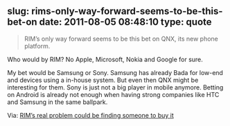 slug: rims-only-way-forward-seems-to-be-this-bet-on
date: 2011-08-05 08:48:10
type: quote
---

> RIM’s only way forward seems to be this bet on QNX, its new phone platform.

Who would by RIM? No Apple, Microsoft, Nokia and Google for sure.

 My bet would be Samsung or Sony. Samsung has already Bada for low-end and devices using a in-house system. But even then QNX might be interesting for them. Sony is just not a big player in mobile anymore. Betting on Android is already not enough when having strong companies like HTC and Samsung in the same ballpark.

 Via: [RIM’s real problem could be finding someone to buy it](http://www.splatf.com/2011/08/rim-buyer/)
